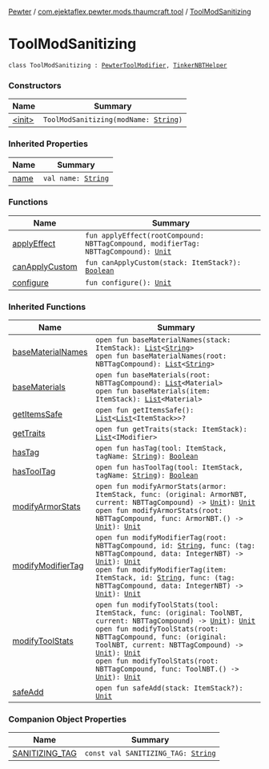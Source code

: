 [Pewter](../../index.md) / [com.ejektaflex.pewter.mods.thaumcraft.tool](../index.md) / [ToolModSanitizing](./index.md)

# ToolModSanitizing

`class ToolModSanitizing : `[`PewterToolModifier`](../../com.ejektaflex.pewter.api.core.modifiers/-pewter-tool-modifier/index.md)`, `[`TinkerNBTHelper`](../../com.ejektaflex.pewter.lib.mixins/-tinker-n-b-t-helper/index.md)

### Constructors

| Name | Summary |
|---|---|
| [&lt;init&gt;](-init-.md) | `ToolModSanitizing(modName: `[`String`](https://kotlinlang.org/api/latest/jvm/stdlib/kotlin/-string/index.html)`)` |

### Inherited Properties

| Name | Summary |
|---|---|
| [name](../../com.ejektaflex.pewter.api.core.modifiers/-pewter-tool-modifier/name.md) | `val name: `[`String`](https://kotlinlang.org/api/latest/jvm/stdlib/kotlin/-string/index.html) |

### Functions

| Name | Summary |
|---|---|
| [applyEffect](apply-effect.md) | `fun applyEffect(rootCompound: NBTTagCompound, modifierTag: NBTTagCompound): `[`Unit`](https://kotlinlang.org/api/latest/jvm/stdlib/kotlin/-unit/index.html) |
| [canApplyCustom](can-apply-custom.md) | `fun canApplyCustom(stack: ItemStack?): `[`Boolean`](https://kotlinlang.org/api/latest/jvm/stdlib/kotlin/-boolean/index.html) |
| [configure](configure.md) | `fun configure(): `[`Unit`](https://kotlinlang.org/api/latest/jvm/stdlib/kotlin/-unit/index.html) |

### Inherited Functions

| Name | Summary |
|---|---|
| [baseMaterialNames](../../com.ejektaflex.pewter.lib.mixins/-tinker-n-b-t-helper/base-material-names.md) | `open fun baseMaterialNames(stack: ItemStack): `[`List`](https://kotlinlang.org/api/latest/jvm/stdlib/kotlin.collections/-list/index.html)`<`[`String`](https://kotlinlang.org/api/latest/jvm/stdlib/kotlin/-string/index.html)`>`<br>`open fun baseMaterialNames(root: NBTTagCompound): `[`List`](https://kotlinlang.org/api/latest/jvm/stdlib/kotlin.collections/-list/index.html)`<`[`String`](https://kotlinlang.org/api/latest/jvm/stdlib/kotlin/-string/index.html)`>` |
| [baseMaterials](../../com.ejektaflex.pewter.lib.mixins/-tinker-n-b-t-helper/base-materials.md) | `open fun baseMaterials(root: NBTTagCompound): `[`List`](https://kotlinlang.org/api/latest/jvm/stdlib/kotlin.collections/-list/index.html)`<Material>`<br>`open fun baseMaterials(item: ItemStack): `[`List`](https://kotlinlang.org/api/latest/jvm/stdlib/kotlin.collections/-list/index.html)`<Material>` |
| [getItemsSafe](../../com.ejektaflex.pewter.api.core.modifiers/-pewter-tool-modifier/get-items-safe.md) | `open fun getItemsSafe(): `[`List`](https://kotlinlang.org/api/latest/jvm/stdlib/kotlin.collections/-list/index.html)`<`[`List`](https://kotlinlang.org/api/latest/jvm/stdlib/kotlin.collections/-list/index.html)`<ItemStack>>?` |
| [getTraits](../../com.ejektaflex.pewter.lib.mixins/-tinker-n-b-t-helper/get-traits.md) | `open fun getTraits(stack: ItemStack): `[`List`](https://kotlinlang.org/api/latest/jvm/stdlib/kotlin.collections/-list/index.html)`<IModifier>` |
| [hasTag](../../com.ejektaflex.pewter.lib.mixins/-tinker-n-b-t-helper/has-tag.md) | `open fun hasTag(tool: ItemStack, tagName: `[`String`](https://kotlinlang.org/api/latest/jvm/stdlib/kotlin/-string/index.html)`): `[`Boolean`](https://kotlinlang.org/api/latest/jvm/stdlib/kotlin/-boolean/index.html) |
| [hasToolTag](../../com.ejektaflex.pewter.lib.mixins/-tinker-n-b-t-helper/has-tool-tag.md) | `open fun hasToolTag(tool: ItemStack, tagName: `[`String`](https://kotlinlang.org/api/latest/jvm/stdlib/kotlin/-string/index.html)`): `[`Boolean`](https://kotlinlang.org/api/latest/jvm/stdlib/kotlin/-boolean/index.html) |
| [modifyArmorStats](../../com.ejektaflex.pewter.lib.mixins/-tinker-n-b-t-helper/modify-armor-stats.md) | `open fun modifyArmorStats(armor: ItemStack, func: (original: ArmorNBT, current: NBTTagCompound) -> `[`Unit`](https://kotlinlang.org/api/latest/jvm/stdlib/kotlin/-unit/index.html)`): `[`Unit`](https://kotlinlang.org/api/latest/jvm/stdlib/kotlin/-unit/index.html)<br>`open fun modifyArmorStats(root: NBTTagCompound, func: ArmorNBT.() -> `[`Unit`](https://kotlinlang.org/api/latest/jvm/stdlib/kotlin/-unit/index.html)`): `[`Unit`](https://kotlinlang.org/api/latest/jvm/stdlib/kotlin/-unit/index.html) |
| [modifyModifierTag](../../com.ejektaflex.pewter.lib.mixins/-tinker-n-b-t-helper/modify-modifier-tag.md) | `open fun modifyModifierTag(root: NBTTagCompound, id: `[`String`](https://kotlinlang.org/api/latest/jvm/stdlib/kotlin/-string/index.html)`, func: (tag: NBTTagCompound, data: IntegerNBT) -> `[`Unit`](https://kotlinlang.org/api/latest/jvm/stdlib/kotlin/-unit/index.html)`): `[`Unit`](https://kotlinlang.org/api/latest/jvm/stdlib/kotlin/-unit/index.html)<br>`open fun modifyModifierTag(item: ItemStack, id: `[`String`](https://kotlinlang.org/api/latest/jvm/stdlib/kotlin/-string/index.html)`, func: (tag: NBTTagCompound, data: IntegerNBT) -> `[`Unit`](https://kotlinlang.org/api/latest/jvm/stdlib/kotlin/-unit/index.html)`): `[`Unit`](https://kotlinlang.org/api/latest/jvm/stdlib/kotlin/-unit/index.html) |
| [modifyToolStats](../../com.ejektaflex.pewter.lib.mixins/-tinker-n-b-t-helper/modify-tool-stats.md) | `open fun modifyToolStats(tool: ItemStack, func: (original: ToolNBT, current: NBTTagCompound) -> `[`Unit`](https://kotlinlang.org/api/latest/jvm/stdlib/kotlin/-unit/index.html)`): `[`Unit`](https://kotlinlang.org/api/latest/jvm/stdlib/kotlin/-unit/index.html)<br>`open fun modifyToolStats(root: NBTTagCompound, func: (original: ToolNBT, current: NBTTagCompound) -> `[`Unit`](https://kotlinlang.org/api/latest/jvm/stdlib/kotlin/-unit/index.html)`): `[`Unit`](https://kotlinlang.org/api/latest/jvm/stdlib/kotlin/-unit/index.html)<br>`open fun modifyToolStats(root: NBTTagCompound, func: ToolNBT.() -> `[`Unit`](https://kotlinlang.org/api/latest/jvm/stdlib/kotlin/-unit/index.html)`): `[`Unit`](https://kotlinlang.org/api/latest/jvm/stdlib/kotlin/-unit/index.html) |
| [safeAdd](../../com.ejektaflex.pewter.api.core.modifiers/-pewter-tool-modifier/safe-add.md) | `open fun safeAdd(stack: ItemStack?): `[`Unit`](https://kotlinlang.org/api/latest/jvm/stdlib/kotlin/-unit/index.html) |

### Companion Object Properties

| Name | Summary |
|---|---|
| [SANITIZING_TAG](-s-a-n-i-t-i-z-i-n-g_-t-a-g.md) | `const val SANITIZING_TAG: `[`String`](https://kotlinlang.org/api/latest/jvm/stdlib/kotlin/-string/index.html) |
